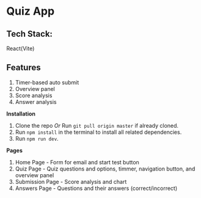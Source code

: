 # Quiz App

## Tech Stack:
React(Vite)

## Features
1. Timer-based auto submit
2. Overview panel
3. Score analysis
4. Answer analysis

**Installation**

1. Clone the repo _Or_ Run `git pull origin master` if already cloned.
2. Run `npm install` in the terminal to install all related dependencies.
4. Run `npm run dev`.

**Pages**

1. Home Page - Form for email and start test button
2. Quiz Page - Quiz questions and options, timmer, navigation button, and overview panel
3. Submission Page - Score analysis and chart
4. Answers Page - Questions and their answers (correct/incorrect)

